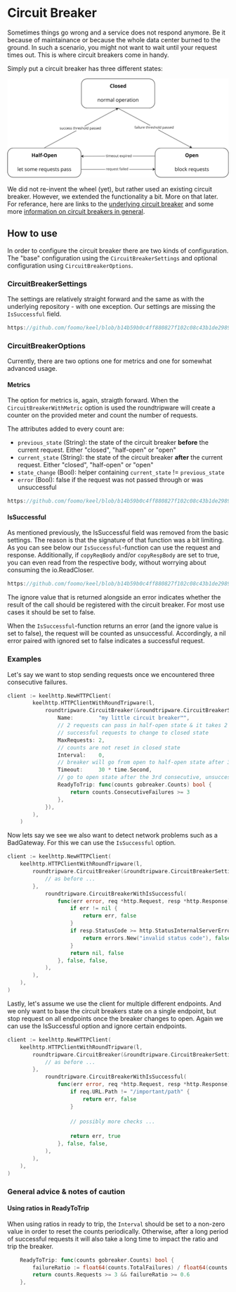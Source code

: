 # Circuit Breaker

Sometimes things go wrong and a service does not respond anymore. Be it because of maintainance or because the whole data center burned to the ground. In such a scenario, you might not want to wait until your request times out. This is where circuit breakers come in handy.

Simply put a circuit breaker has three different states:

![](/img/keel-circuit-breaker-states.jpg)

We did not re-invent the wheel (yet), but rather used an existing circuit breaker. However, we extended the functionality a bit. More on that later. For referance, here are links to the [underlying circuit breaker](https://github.com/sony/gobreaker) and some more [information on circuit breakers in general](https://learn.microsoft.com/en-us/previous-versions/msp-n-p/dn589784(v=pandp.10)?redirectedfrom=MSDN).

## How to use
In order to configure the circuit breaker there are two kinds of configuration. The "base" configuration using the `CircuitBreakerSettings` and optional configuration using `CircuitBreakerOptions`.

### CircuitBreakerSettings
The settings are relatively straight forward and the same as with the underlying repository - with one exception. Our settings are missing the `IsSuccessful` field.

```go reference 
https://github.com/foomo/keel/blob/b14b59b0c4ff880827f102c08c43b1de2989367f/net/http/roundtripware/circuitbreaker.go#L27-L49
```

### CircuitBreakerOptions

Currently, there are two options one for metrics and one for somewhat advanced usage.

#### Metrics

The option for metrics is, again, straigth forward. When the `CircuitBreakerWithMetric` option is used the roundtripware will create a counter on the provided meter and count the number of requests.

The attributes added to every count are:
- `previous_state` (String): the state of the circuit breaker **before** the current request. Either "closed", "half-open" or "open"
- `current_state` (String): the state of the circuit breaker **after** the current request. Either "closed", "half-open" or "open"
- `state_change` (Bool): helper containing `current_state` != `previous_state`
- `error` (Bool): false if the request was not passed through or was unsuccessful



```go reference 
https://github.com/foomo/keel/blob/b14b59b0c4ff880827f102c08c43b1de2989367f/net/http/roundtripware/circuitbreaker.go#L74-L78
```

#### IsSuccessful
As mentioned previously, the IsSuccessful field was removed from the basic settings. The reason is that the signature of that function was a bit limiting. As you can see below our `IsSuccessful`-function can use the request and response. Additionally, if `copyReqBody` and/or `copyRespBody` are set to true, you can even read from the respective body, without worrying about consuming the io.ReadCloser.

```go reference 
https://github.com/foomo/keel/blob/b14b59b0c4ff880827f102c08c43b1de2989367f/net/http/roundtripware/circuitbreaker.go#L93-L97
```

The ignore value that is returned alongside an error indicates whether the result of the call should be registered with the circuit breaker. For most use cases it should be set to false.

When the `IsSuccessful`-function returns an error (and the ignore value is set to false), the request will be counted as unsuccessful. Accordingly, a nil error paired with ignored set to false indicates a successful request.

### Examples
Let's say we want to stop sending requests once we encountered three consecutive failures.

``` go
client := keelhttp.NewHTTPClient(
		keelhttp.HTTPClientWithRoundTripware(l,
			roundtripware.CircuitBreaker(&roundtripware.CircuitBreakerSettings{
				Name:        "my little circuit breaker™",
                // 2 requests can pass in half-open state & it takes 2 consecutive,
                // successful requests to change to closed state
				MaxRequests: 2,
                // counts are not reset in closed state
				Interval:    0, 
                // breaker will go from open to half-open state after 30s
				Timeout:     30 * time.Second,
                // go to open state after the 3rd consecutive, unsuccessful request
				ReadyToTrip: func(counts gobreaker.Counts) bool {
					return counts.ConsecutiveFailures >= 3
				},
			}),
		),
	)
```

Now lets say we see we also want to detect network problems such as a BadGateway. For this we can use the `IsSuccessful` option.

``` go
client := keelhttp.NewHTTPClient(
    keelhttp.HTTPClientWithRoundTripware(l,
        roundtripware.CircuitBreaker(&roundtripware.CircuitBreakerSettings{
            // as before ...
        },
            roundtripware.CircuitBreakerWithIsSuccessful(
                func(err error, req *http.Request, resp *http.Response) (error, bool) {
                    if err != nil {
                        return err, false
                    }
                    if resp.StatusCode >= http.StatusInternalServerError {
                        return errors.New("invalid status code"), false
                    }
                    return nil, false
                }, false, false,
            ),
        ),
    ),
)
```

Lastly, let's assume we use the client for multiple different endpoints. And we only want to base the circuit breakers state on a single endpoint, but stop request on all endpoints once the breaker changes to open. Again we can use the IsSuccessful option and ignore certain endpoints.

``` go
client := keelhttp.NewHTTPClient(
    keelhttp.HTTPClientWithRoundTripware(l,
        roundtripware.CircuitBreaker(&roundtripware.CircuitBreakerSettings{
            // as before ...
        },
            roundtripware.CircuitBreakerWithIsSuccessful(
                func(err error, req *http.Request, resp *http.Response) (error, bool) {
                    if req.URL.Path != "/important/path" {
                        return err, false
                    }

                    // possibly more checks ...

                    return err, true
                }, false, false,
            ),
        ),
    ),
)
```

### General advice & notes of caution
#### Using ratios in ReadyToTrip
When using ratios in ready to trip, the `Interval` should be set to a non-zero value in order to reset the counts periodically. Otherwise, after a long period of successful requests it will also take a long time to impact the ratio and trip the breaker.

``` go
    ReadyToTrip: func(counts gobreaker.Counts) bool {
        failureRatio := float64(counts.TotalFailures) / float64(counts.Requests)
        return counts.Requests >= 3 && failureRatio >= 0.6
    },
```



